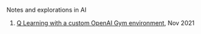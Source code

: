 Notes and explorations in AI

1. [Q Learning with a custom OpenAI Gym environment](qlearning_custom_environment_openai_gym.ipynb), Nov 2021
